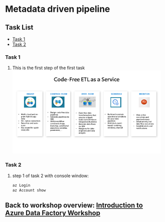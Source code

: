 # Metadata driven pipeline

## Task List

- [Task 1](#Task-1)
- [Task 2](#Task-2)

### Task 1

1. This is the first step of the first task
![Create Blank Experiment](media/image001.png)

### Task 2
1. step 1 of task 2 with console window:
    ```console
    az Login
    az Account show
    ```

## Back to workshop overview: [Introduction to Azure Data Factory Workshop](readme.md)